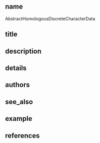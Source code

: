 ## name
AbstractHomologousDiscreteCharacterData
## title
## description
## details
## authors
## see_also
## example
## references
